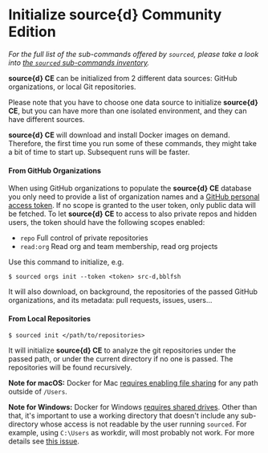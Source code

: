 # Initialize source{d} Community Edition

_For the full list of the sub-commands offered by `sourced`, please take a look
into [the `sourced` sub-commands inventory](../usage/commands.md)._

**source{d} CE** can be initialized from 2 different data sources: GitHub organizations, or local Git repositories.

Please note that you have to choose one data source to initialize **source{d} CE**, but you can have more than one isolated environment, and they can have different sources. 

**source{d} CE** will download and install Docker images on demand. Therefore, the first time you run some of these commands, they might take a bit of time to start up. Subsequent runs will be faster.


#### From GitHub Organizations

When using GitHub organizations to populate the **source{d} CE** database you only need to provide a list of organization names and a [GitHub personal access token](https://help.github.com/articles/creating-a-personal-access-token-for-the-command-line/). If no scope is granted to the user token, only public
data will be fetched. To let **source{d} CE** to access to also private repos and hidden users, the token should
have the following scopes enabled:

- `repo` Full control of private repositories
- `read:org` Read org and team membership, read org projects


Use this command to initialize, e.g.

```shell
$ sourced orgs init --token <token> src-d,bblfsh
```

It will also download, on background, the repositories of the passed GitHub organizations, and its metadata: pull requests, issues, users...


#### From Local Repositories

```shell
$ sourced init </path/to/repositories>
```

It will initialize **source{d} CE** to analyze the git repositories under the passed path, or under the current directory if no one is passed. The repositories will be found recursively.

**Note for macOS:**
Docker for Mac [requires enabling file sharing](https://docs.docker.com/docker-for-mac/troubleshoot/#volume-mounting-requires-file-sharing-for-any-project-directories-outside-of-users) for any path outside of `/Users`.

**Note for Windows:** Docker for Windows [requires shared drives](https://docs.docker.com/docker-for-windows/#shared-drives). Other than that, it's important to use a working directory that doesn't include any sub-directory whose access is not readable by the user running `sourced`. For example, using `C:\Users` as workdir, will most probably not work. For more details see [this issue](https://github.com/src-d/engine/issues/250).
